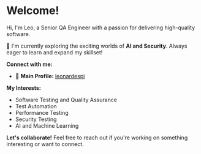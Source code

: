 # Welcome!

Hi, I'm Leo, a Senior QA Engineer with a passion for delivering high-quality software. 

🌱 I'm currently exploring the exciting worlds of **AI and Security**. Always eager to learn and expand my skillset!

**Connect with me:**

* 🔗 **Main Profile:** [leonardespi](https://github.com/leonardespi) 

**My Interests:**

* Software Testing and Quality Assurance
* Test Automation
* Performance Testing
* Security Testing
* AI and Machine Learning

**Let's collaborate!** Feel free to reach out if you're working on something interesting or want to connect.
<!---
capconLeo/capconLeo is a ✨ special ✨ repository because its `README.md` (this file) appears on your GitHub profile.
You can click the Preview link to take a look at your changes.
--->
